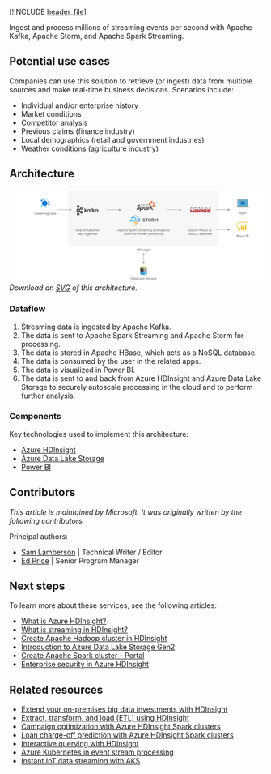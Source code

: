 [!INCLUDE [header_file](../../../includes/sol-idea-header.md)]

Ingest and process millions of streaming events per second with Apache Kafka, Apache Storm, and Apache Spark Streaming.

## Potential use cases

Companies can use this solution to retrieve (or ingest) data from multiple sources and make real-time business decisions. Scenarios include:

- Individual and/or enterprise history
- Market conditions
- Competitor analysis
- Previous claims (finance industry)
- Local demographics (retail and government industries)
- Weather conditions (agriculture industry)

## Architecture

![Architecture Diagram shows the flow of data through the different processes.](../media/streaming-using-hdinsight.png)
*Download an [SVG](../media/streaming-using-hdinsight.svg) of this architecture.*

### Dataflow

1. Streaming data is ingested by Apache Kafka.
1. The data is sent to Apache Spark Streaming and Apache Storm for processing.
1. The data is stored in Apache HBase, which acts as a NoSQL database.
1. The data is consumed by the user in the related apps.
1. The data is visualized in Power BI.
1. The data is sent to and back from Azure HDInsight and Azure Data Lake Storage to securely autoscale processing in the cloud and to perform further analysis.

### Components

Key technologies used to implement this architecture:

- [Azure HDInsight](https://azure.microsoft.com/services/hdinsight)
- [Azure Data Lake Storage](https://azure.microsoft.com/services/storage/data-lake-storage)
- [Power BI](https://powerbi.microsoft.com)

## Contributors

*This article is maintained by Microsoft. It was originally written by the following contributors.*

Principal authors:

- [Sam Lamberson](https://www.linkedin.com/in/sam-lamberson-b28a7b17b) | Technical Writer / Editor
- [Ed Price](https://www.linkedin.com/in/priceed) | Senior Program Manager

## Next steps

To learn more about these services, see the following articles:

- [What is Azure HDInsight?](/azure/hdinsight/hdinsight-overview)
- [What is streaming in HDInsight?](/azure/hdinsight/hdinsight-streaming-at-scale-overview)
- [Create Apache Hadoop cluster in HDInsight](/azure/hdinsight/hadoop/apache-hadoop-linux-create-cluster-get-started-portal)
- [Introduction to Azure Data Lake Storage Gen2](/azure/storage/blobs/data-lake-storage-introduction)
- [Create Apache Spark cluster - Portal](/azure/hdinsight/spark/apache-spark-jupyter-spark-sql-use-portal)
- [Enterprise security in Azure HDInsight](/azure/hdinsight/domain-joined/hdinsight-security-overview)

## Related resources

- [Extend your on-premises big data investments with HDInsight](/azure/architecture/solution-ideas/articles/extend-your-on-premises-big-data-investments-with-hdinsight)
- [Extract, transform, and load (ETL) using HDInsight](/azure/architecture/solution-ideas/articles/extract-transform-and-load-using-hdinsight)
- [Campaign optimization with Azure HDInsight Spark clusters](/azure/architecture/solution-ideas/articles/campaign-optimization-with-azure-hdinsight-spark-clusters)
- [Loan charge-off prediction with Azure HDInsight Spark clusters](/azure/architecture/solution-ideas/articles/loan-chargeoff-prediction-with-azure-hdinsight-spark-clusters)
- [Interactive querying with HDInsight](/azure/architecture/solution-ideas/articles/interactive-querying-with-hdinsight)
- [Azure Kubernetes in event stream processing](serverless-event-processing-aks.yml)
- [Instant IoT data streaming with AKS](aks-iot-data-streaming.yml)
